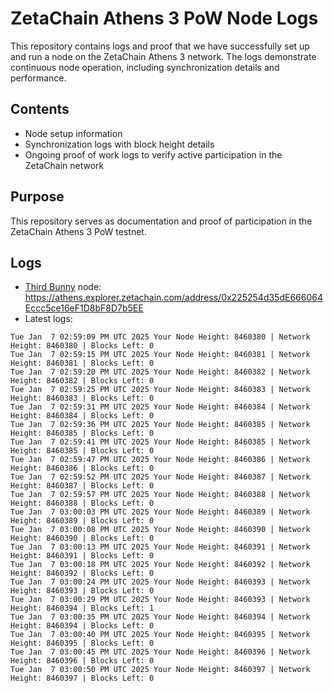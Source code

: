 # ZetaChain Athens 3 PoW Node Logs
This repository contains logs and proof that we have successfully set up and run a node on the ZetaChain Athens 3 network. The logs demonstrate continuous node operation, including synchronization details and performance.

## Contents
- Node setup information
- Synchronization logs with block height details
- Ongoing proof of work logs to verify active participation in the ZetaChain network

## Purpose
This repository serves as documentation and proof of participation in the ZetaChain Athens 3 PoW testnet.

## Logs

- [Third Bunny](https://thirdbunny.xyz/) node: https://athens.explorer.zetachain.com/address/0x225254d35dE666064Eccc5ce16eF1D8bF8D7b5EE
- Latest logs:
```
Tue Jan  7 02:59:09 PM UTC 2025 Your Node Height: 8460380 | Network Height: 8460380 | Blocks Left: 0
Tue Jan  7 02:59:15 PM UTC 2025 Your Node Height: 8460381 | Network Height: 8460381 | Blocks Left: 0
Tue Jan  7 02:59:20 PM UTC 2025 Your Node Height: 8460382 | Network Height: 8460382 | Blocks Left: 0
Tue Jan  7 02:59:25 PM UTC 2025 Your Node Height: 8460383 | Network Height: 8460383 | Blocks Left: 0
Tue Jan  7 02:59:31 PM UTC 2025 Your Node Height: 8460384 | Network Height: 8460384 | Blocks Left: 0
Tue Jan  7 02:59:36 PM UTC 2025 Your Node Height: 8460385 | Network Height: 8460385 | Blocks Left: 0
Tue Jan  7 02:59:41 PM UTC 2025 Your Node Height: 8460385 | Network Height: 8460385 | Blocks Left: 0
Tue Jan  7 02:59:47 PM UTC 2025 Your Node Height: 8460386 | Network Height: 8460386 | Blocks Left: 0
Tue Jan  7 02:59:52 PM UTC 2025 Your Node Height: 8460387 | Network Height: 8460387 | Blocks Left: 0
Tue Jan  7 02:59:57 PM UTC 2025 Your Node Height: 8460388 | Network Height: 8460388 | Blocks Left: 0
Tue Jan  7 03:00:03 PM UTC 2025 Your Node Height: 8460389 | Network Height: 8460389 | Blocks Left: 0
Tue Jan  7 03:00:08 PM UTC 2025 Your Node Height: 8460390 | Network Height: 8460390 | Blocks Left: 0
Tue Jan  7 03:00:13 PM UTC 2025 Your Node Height: 8460391 | Network Height: 8460391 | Blocks Left: 0
Tue Jan  7 03:00:18 PM UTC 2025 Your Node Height: 8460392 | Network Height: 8460392 | Blocks Left: 0
Tue Jan  7 03:00:24 PM UTC 2025 Your Node Height: 8460393 | Network Height: 8460393 | Blocks Left: 0
Tue Jan  7 03:00:29 PM UTC 2025 Your Node Height: 8460393 | Network Height: 8460394 | Blocks Left: 1
Tue Jan  7 03:00:35 PM UTC 2025 Your Node Height: 8460394 | Network Height: 8460394 | Blocks Left: 0
Tue Jan  7 03:00:40 PM UTC 2025 Your Node Height: 8460395 | Network Height: 8460395 | Blocks Left: 0
Tue Jan  7 03:00:45 PM UTC 2025 Your Node Height: 8460396 | Network Height: 8460396 | Blocks Left: 0
Tue Jan  7 03:00:50 PM UTC 2025 Your Node Height: 8460397 | Network Height: 8460397 | Blocks Left: 0
```
